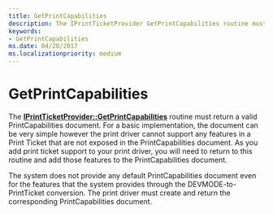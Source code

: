 ```yaml
---
title: GetPrintCapabilities
description: The IPrintTicketProvider GetPrintCapabilities routine must return a valid PrintCapabilities document.
keywords:
- GetPrintCapabilities
ms.date: 04/20/2017
ms.localizationpriority: medium
---
```


# GetPrintCapabilities


The [**IPrintTicketProvider::GetPrintCapabilities**](/previous-versions/windows/hardware/drivers/ff554365(v=vs.85)) routine must return a valid PrintCapabilities document. For a basic implementation, the document can be very simple however the print driver cannot support any features in a Print Ticket that are not exposed in the PrintCapabilities document. As you add print ticket support to your print driver, you will need to return to this routine and add those features to the PrintCapabilities document.

The system does not provide any default PrintCapabilities document even for the features that the system provides through the DEVMODE-to-PrintTicket conversion. The print driver must create and return the corresponding PrintCapabilities document.

 

